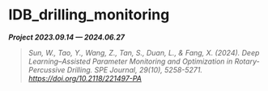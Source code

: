 # IDB_drilling_monitoring

***Project 2023.09.14 — 2024.06.27***

> *Sun, W., Tao, Y., Wang, Z., Tan, S., Duan, L., & Fang, X. (2024). Deep Learning–Assisted Parameter Monitoring and Optimization in Rotary-Percussive Drilling. SPE Journal, 29(10), 5258-5271. https://doi.org/10.2118/221497-PA*
